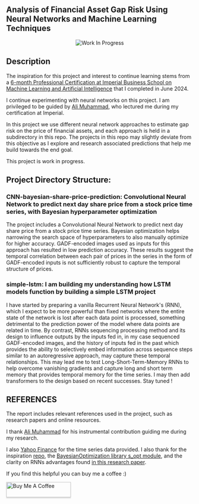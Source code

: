 ## Analysis of Financial Asset Gap Risk Using Neural Networks and Machine Learning Techniques

<p align="center">
  <img src="https://img.shields.io/badge/Status-Work%20In%20Progress-red" alt="Work In Progress">
</p>

## Description
The inspiration for this project and interest to continue learning stems from a [6-month Professional Certification at Imperial Business School on Machine Learning and Artificial Intelligence](https://execed-online.imperial.ac.uk/professional-certificate-ml-ai) that I completed in June 2024.

I continue experimenting with neural networks on this project. I am privileged to be guided by [Ali Muhammad](https://www.linkedin.com/in/muhammad-ali-76551016/), who lectured me during my certification at Imperial.

In this project we use different neural network approaches to estimate gap risk on the price of financial assets, and each approach is held in a subdirectory in this repo. The projects in this repo may slightly deviate from this objective as I explore and research associated predictions that help me build towards the end goal.

This project is work in progress.

## Project Directory Structure:
### CNN-bayesian-share-price-prediction: Convolutional Neural Network to predict next day share price from a stock price time series, with Bayesian hyperparameter optimization
  The project includes a Convolutional Neural Network to predict next day share price from a stock price time series. Bayesian optimization helps narrowing the search space of hyperparameters to also manually optimize for higher accuracy. GADF-encoded images used as inputs for this approach has resulted in low prediction accuracy. These results suggest the temporal correlation between each pair of prices in the series in the form of GADF-encoded inputs is not sufficiently robust to capture the temporal structure of prices.
### simple-lstm: I am building my understanding how LSTM models function by building a simple LSTM project
I have started by preparing a vanilla Recurrent Neural Network's (RNN), which I expect to be more powerful than fixed networks where the entire state of the network is lost after each data point is processed, something detrimental to the prediction power of the model where data points are related in time. By contrast, RNNs sequencing processing method and its design to influence outputs by the inputs fed in, in my case sequenced GADF-encoded images, and the history of inputs fed in the past which provides the ability to selectively embed information across sequence steps similar to an autoregressive approach, may capture these temporal relationships. This may lead me to test Long-Short-Term-Memory RNNs to help overcome vanishing gradients and capture long and short term memory that provides temporal memory for the time series. I may then add transformers to the design based on recent successes. Stay tuned !

## REFERENCES
The report includes relevant references used in the project, such as research papers and online resources. 

I thank [Ali Muhammad](https://www.linkedin.com/in/muhammad-ali-76551016/) for his instrumental contribution guiding me during my research. 

I also [Yahoo Finance](https://pypi.org/project/yfinance/) for the time series data provided. I also thank for the inspiration [repo](https://github.com/ShubhamG2311/Financial-Time-Series-Forecasting), the [BayesianOptimization library s_opt module](https://github.com/bayesian-optimization/BayesianOptimization), and the clarity on RNNs advantages found [in this research paper](https://arxiv.org/pdf/1506.00019).

If you find this helpful you can buy me a coffee :)
   
<a href="https://www.buymeacoffee.com/sergiosolorzano" target="_blank"><img src="https://www.buymeacoffee.com/assets/img/custom_images/orange_img.png" alt="Buy Me A Coffee" style="height: 41px !important;width: 174px !important;box-shadow: 0px 3px 2px 0px rgba(190, 190, 190, 0.5) !important;-webkit-box-shadow: 0px 3px 2px 0px rgba(190, 190, 190, 0.5) !important;" ></a>
      
